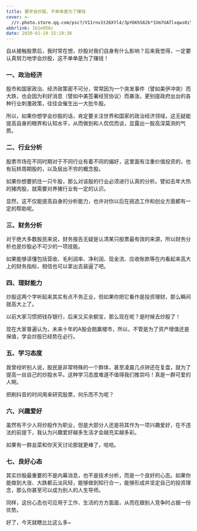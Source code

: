 ```yaml
---
title: 要学会炒股，不单单是为了赚钱
cover: >-
  //r.photo.store.qq.com/psc?/V11rnv1t26XYl4/3pY6KhS62k*1Vm7UATlxqws0iYboC1.DsH6dGF1hZ*TUrcwpKnJ9Klw9MtUHQpb4eCA*9OmXUapJyYsZ6m9mopzddjOWcobZrP4.Rc91ojo!/anull&bo=sAT.AbAE*gERCT4!&rf=photolist&t=5/r/_yake_qzoneimgout.png
abbrlink: 1b1e956c
date: 2020-01-10 15:19:30
---
```


自从接触股票后，我时常在想，炒股对我们自身有什么影响？后来我觉得，一定要认真努力地学会炒股，这不单单是为了赚钱！

<!--more-->

### 一、政治经济

股市和国家政治、经济政策密不可分，常常因为一个突发事件（譬如美伊冲突）而大跌，也会因为利好消息（譬如中美签署经贸协议）而暴涨，更别提政府出台的各种行业刺激政策，往往会催生出一大批牛股。

所以，如果你想学会炒股的话，肯定要关注世界和国家的政治经济领域，这无疑能提高自身的眼界和认知水平，从而做到和人侃侃而谈，显露出一股高深莫测的气质。

### 二、行业分析

股票市场在不同时期对于不同行业有着不同的偏好，这里面有注重价值投资的，也有玩转周期股的，以及层出不穷的概念股。

如果你想要抓住一只牛股，那么对该股的行业必须进行认真的分析。譬如去年大热的猪肉股，就需要对养猪行业有一定的认识。

显然，这不仅能提高自身的分析能力，也许对你以后在挑选工作和创业方面都有一定的帮助呢。

### 三、财务分析

对于绝大多数股民来说，财务报告无疑是认清某只股票最有效的来源，所以财务分析也是炒股必不可少的一项技能。

如果能够读懂包括营收、毛利润率、净利润、现金流、应收账款等在内看起来高大上的财务指标，相信也可以拿出去装逼了吧。

### 四、理财能力

炒股这两个字听起来其实有点不务正业，但如果你把它看作是投资理财，那么瞬间就高大上了。

以前大家习惯把钱存银行，后来又买余额宝，那么现在呢？是时候去炒股了！

现在大家普遍认为，未来十年的A股会跑赢楼市，所以，不管是为了资产增值还是保值，学会炒股已经势在必行。

### 五、学习态度

我曾经听别人说，股民是非常特殊的一个群体，甚至凌晨几点钟还在复盘，就为了提高一丝自己的炒股水平。这种学习态度难道不值得我们推崇吗！真是一群可爱的人啊。

把刷抖音的时间用来研究股票，何乐而不为呢？

### 六、兴趣爱好

虽然有不少人将炒股作为职业，但是大部分人还是将其作为一项兴趣爱好，在不违法的前提下，我认为兴趣爱好越多生活才会越充实越多彩。

如果有一群韭菜和你天天讨论那就更棒了，哈哈。

### 七、良好心态

其实炒股最重要的不是内幕消息，也不是技术分析，而是一个良好的心态。如果你能做到大涨、大跌都云淡风轻，能够做到知行合一，能够形成并坚定自己的投资理念，那么你甚至可以成为别人的人生导师。

同样，这份心态也可应用于工作、生活的方方面面，从而在跟别人竞争时占据一份优势。

好了，今天就瞎比比这么多~